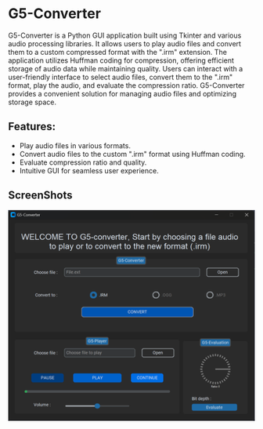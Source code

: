 # G5-Converter

G5-Converter is a Python GUI application built using Tkinter and various audio processing libraries. It allows users to play audio files and convert them to a custom compressed format with the ".irm" extension. The application utilizes Huffman coding for compression, offering efficient storage of audio data while maintaining quality. Users can interact with a user-friendly interface to select audio files, convert them to the ".irm" format, play the audio, and evaluate the compression ratio. G5-Converter provides a convenient solution for managing audio files and optimizing storage space.

## Features:
- Play audio files in various formats.
- Convert audio files to the custom ".irm" format using Huffman coding.
- Evaluate compression ratio and quality.
- Intuitive GUI for seamless user experience.

## ScreenShots
![MAIN-PAGE](imgs/main.png)
